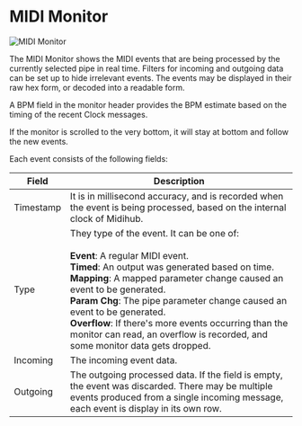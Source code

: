 # MIDI Monitor

![MIDI Monitor](https://blokas.io/images/midihub/midihub-midi-monitor.png)

The MIDI Monitor shows the MIDI events that are being processed by the currently selected pipe in real time.
Filters for incoming and outgoing data can be set up to hide irrelevant events.
The events may be displayed in their raw hex form, or decoded into a readable form.

A BPM field in the monitor header provides the BPM estimate based on the timing of the recent Clock messages.

If the monitor is scrolled to the very bottom, it will stay at bottom and follow the new events.

Each event consists of the following fields:

| Field     | Description                   |
| --------  | ----------------------------- |
| Timestamp | It is in millisecond accuracy, and is recorded when the event is being processed, based on the internal clock of Midihub. |
| Type      | They type of the event. It can be one of:<br/><br/>**Event**: A regular MIDI event.<br/>**Timed**: An output was generated based on time.<br/>**Mapping**: A mapped parameter change caused an event to be generated.<br/>**Param Chg**: The pipe parameter change caused an event to be generated.<br/>**Overflow**: If there's more events occurring than the monitor can read, an overflow is recorded, and some monitor data gets dropped. |
| Incoming  | The incoming event data. |
| Outgoing  | The outgoing processed data. If the field is empty, the event was discarded. There may be multiple events produced from a single incoming message, each event is display in its own row. |
